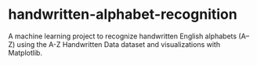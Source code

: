 # handwritten-alphabet-recognition
A machine learning project to recognize handwritten English alphabets (A–Z) using the A-Z Handwritten Data dataset and visualizations with Matplotlib.
